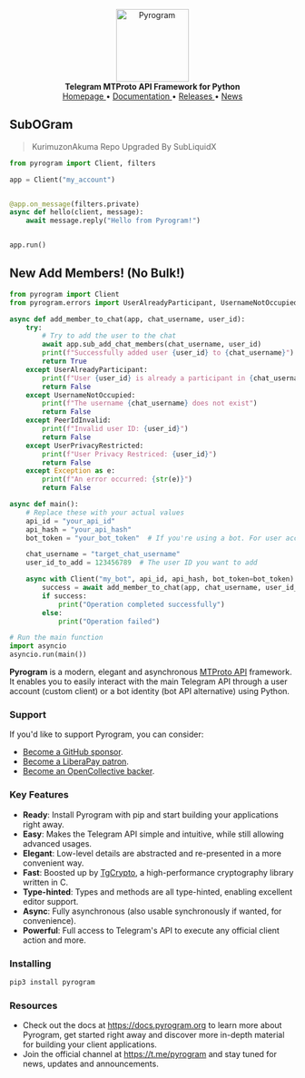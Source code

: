 <p align="center">
    <a href="https://github.com/pyrogram/pyrogram">
        <img src="https://docs.pyrogram.org/_static/pyrogram.png" alt="Pyrogram" width="128">
    </a>
    <br>
    <b>Telegram MTProto API Framework for Python</b>
    <br>
    <a href="https://pyrogram.org">
        Homepage
    </a>
    •
    <a href="https://docs.pyrogram.org">
        Documentation
    </a>
    •
    <a href="https://docs.pyrogram.org/releases">
        Releases
    </a>
    •
    <a href="https://t.me/pyrogram">
        News
    </a>
</p>

## SubOGram

> KurimuzonAkuma Repo Upgraded By SubLiquidX

``` python
from pyrogram import Client, filters

app = Client("my_account")


@app.on_message(filters.private)
async def hello(client, message):
    await message.reply("Hello from Pyrogram!")


app.run()
```
## New Add Members! (No Bulk!)

``` python
from pyrogram import Client
from pyrogram.errors import UserAlreadyParticipant, UsernameNotOccupied, PeerIdInvalid

async def add_member_to_chat(app, chat_username, user_id):
    try:
        # Try to add the user to the chat
        await app.sub_add_chat_members(chat_username, user_id)
        print(f"Successfully added user {user_id} to {chat_username}")
        return True
    except UserAlreadyParticipant:
        print(f"User {user_id} is already a participant in {chat_username}")
        return False
    except UsernameNotOccupied:
        print(f"The username {chat_username} does not exist")
        return False
    except PeerIdInvalid:
        print(f"Invalid user ID: {user_id}")
        return False
    except UserPrivacyRestricted:
        print(f"User Privacy Restriced: {user_id}")
        return False
    except Exception as e:
        print(f"An error occurred: {str(e)}")
        return False

async def main():
    # Replace these with your actual values
    api_id = "your_api_id"
    api_hash = "your_api_hash"
    bot_token = "your_bot_token"  # If you're using a bot. For user account, use phone number instead.

    chat_username = "target_chat_username"
    user_id_to_add = 123456789  # The user ID you want to add

    async with Client("my_bot", api_id, api_hash, bot_token=bot_token) as app:
        success = await add_member_to_chat(app, chat_username, user_id_to_add)
        if success:
            print("Operation completed successfully")
        else:
            print("Operation failed")

# Run the main function
import asyncio
asyncio.run(main())
```

**Pyrogram** is a modern, elegant and asynchronous [MTProto API](https://docs.pyrogram.org/topics/mtproto-vs-botapi)
framework. It enables you to easily interact with the main Telegram API through a user account (custom client) or a bot
identity (bot API alternative) using Python.

### Support

If you'd like to support Pyrogram, you can consider:

- [Become a GitHub sponsor](https://github.com/sponsors/delivrance).
- [Become a LiberaPay patron](https://liberapay.com/delivrance).
- [Become an OpenCollective backer](https://opencollective.com/pyrogram).

### Key Features

- **Ready**: Install Pyrogram with pip and start building your applications right away.
- **Easy**: Makes the Telegram API simple and intuitive, while still allowing advanced usages.
- **Elegant**: Low-level details are abstracted and re-presented in a more convenient way.
- **Fast**: Boosted up by [TgCrypto](https://github.com/pyrogram/tgcrypto), a high-performance cryptography library written in C.  
- **Type-hinted**: Types and methods are all type-hinted, enabling excellent editor support.
- **Async**: Fully asynchronous (also usable synchronously if wanted, for convenience).
- **Powerful**: Full access to Telegram's API to execute any official client action and more.

### Installing

``` bash
pip3 install pyrogram
```

### Resources

- Check out the docs at https://docs.pyrogram.org to learn more about Pyrogram, get started right
away and discover more in-depth material for building your client applications.
- Join the official channel at https://t.me/pyrogram and stay tuned for news, updates and announcements.
